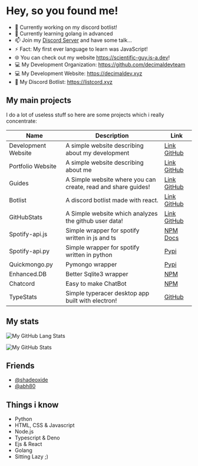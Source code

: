 # Hey, so you found me!

- 🔭 Currently working on my discord botlist!
- 🌱 Currently learning golang in advanced
- 📫 Join my [Discord Server](https://discord.gg/FrduEZd) and have some talk...
- ⚡ Fact: My first ever language to learn was JavaScript!
- 🌐 You can check out my website https://scientific-guy.is-a.dev!
- 💻 My Development Organization: https://github.com/decimaldevteam
- 💻 My Development Website: https://decimaldev.xyz
- 📰 My Discord Botlist: https://listcord.xyz

## My main projects

I do a lot of useless stuff so here are some projects which i really concentrate:

| Name | Description | Link |
|------|------|-----------|
| Development Website | A simple website describing about my development | [Link](https://decimaldev.xyz) [GitHub](https://github.com/decimaldevteam/website) |
| Portfolio Website | A simple website describing about me | [Link](https://scientific-guy.is-a.dev) [GitHub](https://github.com/Scientific-Guy/portfolio) |
| Guides | A Simple website where you can create, read and share guides! | [Link](https://guides.decimaldev.xyz) [GitHub](https://github.com/decimaldevteam/guides) |
| Botlist | A discord botlist made with react. | [Link](https://botlist.decimaldev.xyz) [GitHub](https://github.com/decimaldevteam/botlist) |
| GitHubStats | A Simple website which analyzes the github user data! | [Link](https://githubstats.decimaldev.xyz) [GitHub](https://github.com/decimaldevteam/githubstats) |
| Spotify-api.js | Simple wrapper for spotify written in js and ts | [NPM](https://npmjs.com/package/spotify-api.js) [Docs](https://spotify-api.js.org) |
| Spotify-api.py | Simple wrapper for spotify written in python | [Pypi](https://pypi.org/project/spotify-api.py/) |
| Quickmongo.py | Pymongo wrapper | [Pypi](https://github.com/Scientific-Guy/quickmongo.py) |
| Enhanced.DB | Better Sqlite3 wrapper | [NPM](https://www.npmjs.com/package/enhanced.db) |
| Chatcord | Easy to make ChatBot | [NPM](https://www.npmjs.com/package/chatcord) |
| TypeStats | Simple typeracer desktop app built with electron! | [GitHub](https://github.com/Scientific-Guy/Typestats) |

## My stats

![My GitHub Lang Stats](https://github-readme-stats.vercel.app/api/top-langs/?username=scientific-guy&theme=tokyonight&layout=compact)

![My GitHub Stats](https://github-readme-stats.vercel.app/api?username=scientific-guy&count_private=true&show_icons=true&theme=tokyonight)

## Friends
- [@shadeoxide](https://github.com/shadeoxide)
- [@abh80](https://github.com/abh80)

## Things i know

- Python
- HTML, CSS & Javascript
- Node.js
- Typescript & Deno
- Ejs & React
- Golang
- Sitting Lazy ;)
